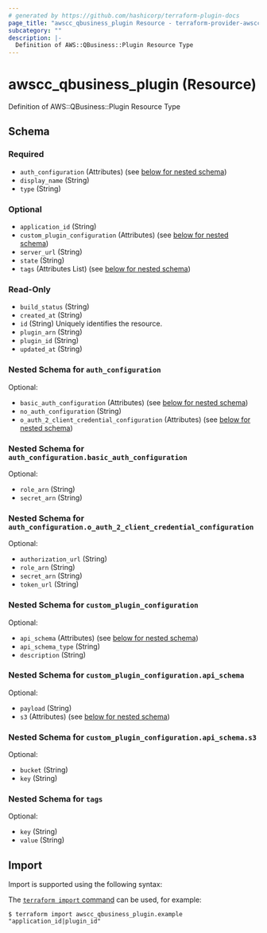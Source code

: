 ```yaml
---
# generated by https://github.com/hashicorp/terraform-plugin-docs
page_title: "awscc_qbusiness_plugin Resource - terraform-provider-awscc"
subcategory: ""
description: |-
  Definition of AWS::QBusiness::Plugin Resource Type
---
```


# awscc_qbusiness_plugin (Resource)

Definition of AWS::QBusiness::Plugin Resource Type



<!-- schema generated by tfplugindocs -->
## Schema

### Required

- `auth_configuration` (Attributes) (see [below for nested schema](#nestedatt--auth_configuration))
- `display_name` (String)
- `type` (String)

### Optional

- `application_id` (String)
- `custom_plugin_configuration` (Attributes) (see [below for nested schema](#nestedatt--custom_plugin_configuration))
- `server_url` (String)
- `state` (String)
- `tags` (Attributes List) (see [below for nested schema](#nestedatt--tags))

### Read-Only

- `build_status` (String)
- `created_at` (String)
- `id` (String) Uniquely identifies the resource.
- `plugin_arn` (String)
- `plugin_id` (String)
- `updated_at` (String)

<a id="nestedatt--auth_configuration"></a>
### Nested Schema for `auth_configuration`

Optional:

- `basic_auth_configuration` (Attributes) (see [below for nested schema](#nestedatt--auth_configuration--basic_auth_configuration))
- `no_auth_configuration` (String)
- `o_auth_2_client_credential_configuration` (Attributes) (see [below for nested schema](#nestedatt--auth_configuration--o_auth_2_client_credential_configuration))

<a id="nestedatt--auth_configuration--basic_auth_configuration"></a>
### Nested Schema for `auth_configuration.basic_auth_configuration`

Optional:

- `role_arn` (String)
- `secret_arn` (String)


<a id="nestedatt--auth_configuration--o_auth_2_client_credential_configuration"></a>
### Nested Schema for `auth_configuration.o_auth_2_client_credential_configuration`

Optional:

- `authorization_url` (String)
- `role_arn` (String)
- `secret_arn` (String)
- `token_url` (String)



<a id="nestedatt--custom_plugin_configuration"></a>
### Nested Schema for `custom_plugin_configuration`

Optional:

- `api_schema` (Attributes) (see [below for nested schema](#nestedatt--custom_plugin_configuration--api_schema))
- `api_schema_type` (String)
- `description` (String)

<a id="nestedatt--custom_plugin_configuration--api_schema"></a>
### Nested Schema for `custom_plugin_configuration.api_schema`

Optional:

- `payload` (String)
- `s3` (Attributes) (see [below for nested schema](#nestedatt--custom_plugin_configuration--api_schema--s3))

<a id="nestedatt--custom_plugin_configuration--api_schema--s3"></a>
### Nested Schema for `custom_plugin_configuration.api_schema.s3`

Optional:

- `bucket` (String)
- `key` (String)




<a id="nestedatt--tags"></a>
### Nested Schema for `tags`

Optional:

- `key` (String)
- `value` (String)

## Import

Import is supported using the following syntax:

The [`terraform import` command](https://developer.hashicorp.com/terraform/cli/commands/import) can be used, for example:

```shell
$ terraform import awscc_qbusiness_plugin.example "application_id|plugin_id"
```
